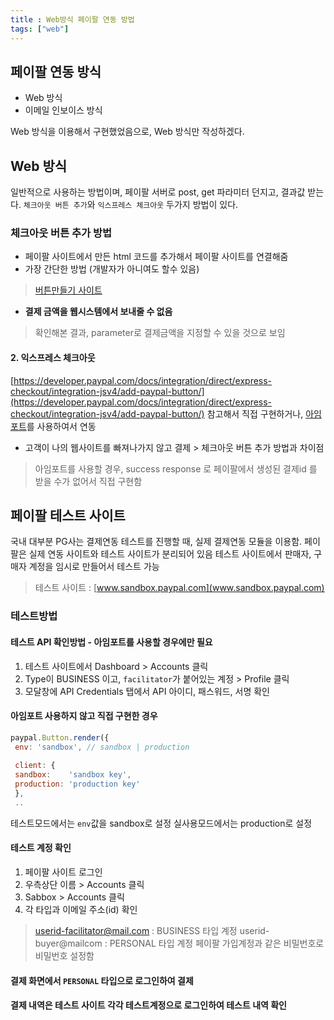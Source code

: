 ```yaml
---
title : Web방식 페이팔 연동 방법
tags: ["web"]
---
```

## 페이팔 연동 방식
-   Web 방식
-   이메일 인보이스 방식

Web 방식을 이용해서 구현했었음으로, Web 방식만 작성하겠다.

## Web 방식
일반적으로 사용하는 방법이며,  페이팔 서버로 post, get 파라미터 던지고, 결과값 받는다.
`체크아웃 버튼 추가`와 `익스프레스 체크아웃` 두가지 방법이 있다. 

### 체크아웃 버튼 추가 방법
-   페이팔 사이트에서 만든 html 코드를 추가해서 페이팔 사이트를 연결해줌
-   가장 간단한 방법 (개발자가 아니여도 할수 있음)
> [버튼만들기 사이트](https://www.paypal.com/kr/webapps/mpp/logos-buttons)

-   **결제 금액을 웹시스템에서 보내줄 수 없음**
    
> 확인해본 결과, parameter로 결제금액을 지정할 수 있을 것으로 보임

#### 2. 익스프레스 체크아웃
[https://developer.paypal.com/docs/integration/direct/express-checkout/integration-jsv4/add-paypal-button/](https://developer.paypal.com/docs/integration/direct/express-checkout/integration-jsv4/add-paypal-button/) 참고해서 직접 구현하거나, [아임포트](http://www.iamport.kr/)를 사용하여서 연동
-   고객이 나의 웹사이트를 빠져나가지 않고 결제 > 체크아웃 버튼 추가 방법과 차이점
> 아임포트를 사용할 경우, success response 로 페이팔에서 생성된 결제id 를 받을 수가 없어서 직접 구현함

## 페이팔 테스트 사이트
국내 대부분 PG사는 결제연동 테스트를 진행할 때, 실제 결제연동 모듈을 이용함.
페이팔은 실제 연동 사이트와 테스트 사이트가 분리되어 있음
테스트 사이트에서 판매자, 구매자 계정을 임시로 만들어서 테스트 가능

> 테스트 사이트 : [www.sandbox.paypal.com](www.sandbox.paypal.com)

### 테스트방법
#### 테스트 API 확인방법 - 아임포트를 사용할 경우에만 필요
1.  테스트 사이트에서 Dashboard > Accounts 클릭
2.  Type이 BUSINESS 이고, `facilitator`가 붙어있는 계정 > Profile 클릭
3.  모달창에 API Credentials 탭에서 API 아이디, 패스워드, 서명 확인
   
#### 아임포트 사용하지 않고 직접 구현한 경우
```javascript javascript
paypal.Button.render({  
 env: 'sandbox', // sandbox | production  
    
 client: {  
 sandbox:    'sandbox key',	
 production: 'production key'  
 },  
 ..
 ```
테스트모드에서는 `env`값을 sandbox로 설정
실사용모드에서는 production로 설정

#### 테스트 계정 확인
1.  페이팔 사이트 로그인
2.  우측상단 이름 > Accounts 클릭
3.  Sabbox > Accounts 클릭
4.  각 타입과 이메일 주소(id) 확인
> userid-facilitator@mail.com : BUSINESS 타입 계정
>  userid-buyer@mailcom : PERSONAL 타입 계정
> 페이팔 가입계정과 같은 비밀번호로 비밀번호 설정함

#### 결제 화면에서 `PERSONAL` 타입으로 로그인하여 결제

#### 결제 내역은 테스트 사이트 각각 테스트계정으로 로그인하여 테스트 내역 확인
<!--stackedit_data:
eyJoaXN0b3J5IjpbNDI3OTQzNzc0LC0xNzEyNTY1MzA5XX0=
-->